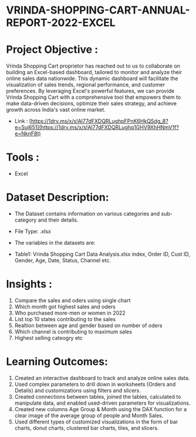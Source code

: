 # VRINDA-SHOPPING-CART-ANNUAL-REPORT-2022-EXCEL

# Project Objective :
Vrinda Shopping Cart proprietor has reached out to us to collaborate on building an Excel-based dashboard, tailored to monitor and analyze their online sales data nationwide. This dynamic dashboard will facilitate the visualization of sales trends, regional performance, and customer preferences. By leveraging Excel's powerful features, we can provide Vrinda Shopping Cart with a comprehensive tool that empowers them to make data-driven decisions, optimize their sales strategy, and achieve growth across India's vast online market.
* Link : [https://1drv.ms/x/s!Al77dFXDQRLughpFPnK6HkQSdg_8?e=Suj651](https://1drv.ms/x/s!Al77dFXDQRLughq1GHV9XhHNmV1f?e=NknF8t)

# Tools :
* Excel

  
# Dataset Description:
* The Dataset contains information on various categories and sub-category and their details.
* File Type: .xlsx

* The variables in the datasets are:
* Table1: Vrinda Shopping Cart Data Analysis.xlsx index, Order ID, Cust ID, Gender, Age, Date, Status, Channel etc.

# Insights :
1) Compare the sales and oders using single chart
2) Which month got highest sales and oders
3) Who purchased more-men or women in 2022
4) List top 10 states contributing to the sales
5) Realtion between age and gender based on number of oders
6) Which channel is contributing to maximum sales
7) Highest selling cateogry etc

# Learning Outcomes:
1) Created an interactive dashboard to track and analyze online sales data.
2) Used complex parameters to drill down in worksheets (Orders and Details) and customizations using filters and slicers.
3) Created connections between tables, joined the tables, calculated to manipulate data, and enabled used-driven parameters for visualizations.
4) Created new columns Age Group & Month using the DAX function for a clear image of the average group of people and Month Sales.
5) Used different types of customized visualizations in the form of bar charts, donut charts, clustered bar charts, tiles, and slicers.

